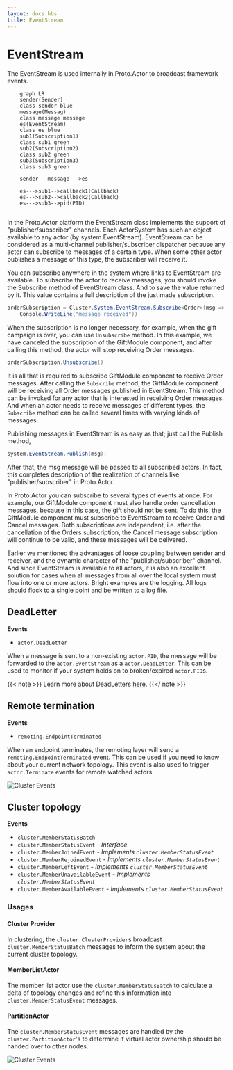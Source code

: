 ```yaml
---
layout: docs.hbs
title: EventStream
---
```


# EventStream

The EventStream is used internally in Proto.Actor to broadcast framework events.

```mermaid
    graph LR
    sender(Sender)
    class sender blue
    message(Messag)
    class message message
    es(EventStream)
    class es blue
    sub1(Subscription1)
    class sub1 green
    sub2(Subscription2)
    class sub2 green
    sub3(Subscription3)
    class sub3 green

    sender---message--->es

    es--->sub1-->callback1(Callback)
    es--->sub2-->callback2(Callback)
    es--->sub3-->pid(PID)


```

In the Proto.Actor platform the EventStream class implements the support of "publisher/subscriber" channels. Each ActorSystem has such an object available to any actor (by system.EventStream). EventStream can be considered as a multi-channel publisher/subscriber dispatcher because any actor can subscribe to messages of a certain type. When some other actor publishes a message of this type, the subscriber will receive it.

You can subscribe anywhere in the system where links to EventStream are available. To subscribe the actor to receive messages, you should invoke the Subscribe method of EventStream class. And to save the value returned by it. This value contains a full description of the just made subscription.

```csharp
orderSubscription = Cluster.System.EventStream.Subscribe<Order>(msg =>
    Console.WriteLine("message received"))
```

When the subscription is no longer necessary, for example, when the gift campaign is over, you can use `Unsubscribe` method. In this example, we have canceled the subscription of the GiftModule component, and after calling this method, the actor will stop receiving Order messages.

```csharp
orderSubscription.Unsubscribe()
```

It is all that is required to subscribe GiftModule component to receive Order messages. After calling the `Subscribe` method, the GiftModule component will be receiving all Order messages published in EventStream. This method can be invoked for any actor that is interested in receiving Order messages. And when an actor needs to receive messages of different types, the `Subscribe` method can be called several times with varying kinds of messages.

Publishing messages in EventStream is as easy as that; just call the Publish method,

```csharp
system.EventStream.Publish(msg);
```

After that, the msg message will be passed to all subscribed actors. In fact, this completes description of the realization of channels like "publisher/subscriber" in Proto.Actor.

In Proto.Actor you can subscribe to several types of events at once. For example, our GiftModule component must also handle order cancellation messages, because in this case, the gift should not be sent. To do this, the GiftModule component must subscribe to EventStream to receive Order and Cancel messages. Both subscriptions are independent, i.e. after the cancellation of the Orders subscription, the Cancel message subscription will continue to be valid, and these messages will be delivered.

Earlier we mentioned the advantages of loose coupling between sender and receiver, and the dynamic character of the "publisher/subscriber" channel. And since EventStream is available to all actors, it is also an excellent solution for cases when all messages from all over the local system must flow into one or more actors. Bright examples are the logging. All logs should flock to a single point and be written to a log file.

## DeadLetter

**Events**

- `actor.DeadLetter`

When a message is sent to a non-existing `actor.PID`, the message will be forwarded to the `actor.EventStream` as a `actor.DeadLetter`.
This can be used to monitor if your system holds on to broken/expired `actor.PID`s.

{{< note >}}
Learn more about DeadLetters [here](deadletter.md).
{{</ note >}}

## Remote termination

**Events**

- `remoting.EndpointTerminated`

When an endpoint terminates, the remoting layer will send a `remoting.EndpointTerminated` event.
This can be used if you need to know about your current network topology.
This event is also used to trigger `actor.Terminate` events for remote watched actors.

![Cluster Events](images/remoteterminate.png)

## Cluster topology

**Events**

- `cluster.MemberStatusBatch`
- `cluster.MemberStatusEvent` - _Interface_
- `cluster.MemberJoinedEvent` - _Implements `cluster.MemberStatusEvent`_
- `cluster.MemberRejoinedEvent` - _Implements `cluster.MemberStatusEvent`_
- `cluster.MemberLeftEvent` - _Implements `cluster.MemberStatusEvent`_
- `cluster.MemberUnavailableEvent` - _Implements `cluster.MemberStatusEvent`_
- `cluster.MemberAvailableEvent` - _Implements `cluster.MemberStatusEvent`_

### Usages

#### Cluster Provider

In clustering, the `cluster.ClusterProvider`s broadcast `cluster.MemberStatusBatch` messages to inform the system about the current cluster topology.

#### MemberListActor

The member list actor use the `cluster.MemberStatusBatch` to calculate a delta of topology changes and refine this information into `cluster.MemberStatusEvent` messages.

#### PartitionActor

The `cluster.MemberStatusEvent` messages are handled by the `cluster.PartitionActor`'s to determine if virtual actor ownership should be handed over to other nodes.

![Cluster Events](images/clusterevents.png)
